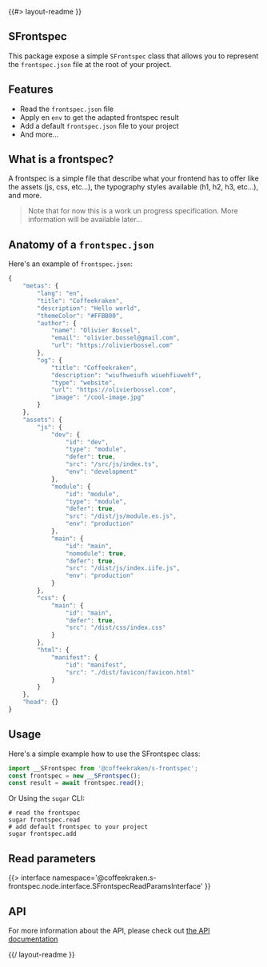 <!--
/**
 * @name            README
 * @namespace       doc
 * @type            Markdown
 * @platform        md
 * @status          wip
 * @menu            Documentation           /doc/readme
 *
 * @since           2.0.0
 * @author    Olivier Bossel <olivier.bossel@gmail.com> (https://coffeekraken.io)
 */
-->

{{#> layout-readme }}

## SFrontspec

This package expose a simple `SFrontspec` class that allows you to represent the `frontspec.json` file at the root of your project.

## Features

-   Read the `frontspec.json` file
-   Apply en `env` to get the adapted frontspec result
-   Add a default `frontspec.json` file to your project
-   And more...

## What is a frontspec?

A frontspec is a simple file that describe what your frontend has to offer like the assets (js, css, etc...), the typography styles available (h1, h2, h3, etc...), and more.

> Note that for now this is a work un progress specification. More information will be available later...

## Anatomy of a `frontspec.json`

Here's an example of `frontspec.json`:

```js
{
    "metas": {
        "lang": "en",
        "title": "Coffeekraken",
        "description": "Hello world",
        "themeColor": "#FFBB00",
        "author": {
            "name": "Olivier Bossel",
            "email": "olivier.bossel@gmail.com",
            "url": "https://olivierbossel.com"
        },
        "og": {
            "title": "Coffeekraken",
            "description": "wiufhweiufh wiuehfiuwehf",
            "type": "website",
            "url": "https://olivierbossel.com",
            "image": "/cool-image.jpg"
        }
    },
    "assets": {
        "js": {
            "dev": {
                "id": "dev",
                "type": "module",
                "defer": true,
                "src": "/src/js/index.ts",
                "env": "development"
            },
            "module": {
                "id": "module",
                "type": "module",
                "defer": true,
                "src": "/dist/js/module.es.js",
                "env": "production"
            },
            "main": {
                "id": "main",
                "nomodule": true,
                "defer": true,
                "src": "/dist/js/index.iife.js",
                "env": "production"
            }
        },
        "css": {
            "main": {
                "id": "main",
                "defer": true,
                "src": "/dist/css/index.css"
            }
        },
        "html": {
            "manifest": {
                "id": "manifest",
                "src": "./dist/favicon/favicon.html"
            }
        }
    },
    "head": {}
}
```

## Usage

Here's a simple example how to use the SFrontspec class:

```js
import __SFrontspec from '@coffeekraken/s-frontspec';
const frontspec = new __SFrontspec();
const result = await frontspec.read();
```

Or Using the `sugar` CLI:

```shell
# read the frontspec
sugar frontspec.read
# add default frontspec to your project
sugar frontspec.add
```

## Read parameters

{{> interface namespace='@coffeekraken.s-frontspec.node.interface.SFrontspecReadParamsInterface' }}

## API

For more information about the API, please check out [the API documentation](/api/@coffeekraken.s-frontspec.node.SFrontspec)

{{/ layout-readme }}
